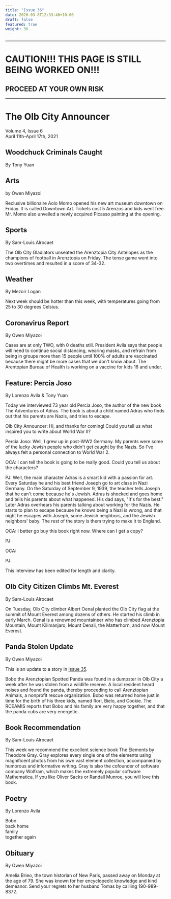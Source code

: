 ```yaml
---
title: "Issue 36"
date: 2020-03-8T12:33:46+10:00
draft: false
featured: true
weight: 36
---
```


-----
# CAUTION!!! THIS PAGE IS STILL BEING WORKED ON!!!
## PROCEED AT YOUR OWN RISK
-----

# The Olb City Announcer    
Volume 4, Issue 6    
April 11th-April 17th, 2021    

## Woodchuck Criminals Caught
By Tony Yuan


## Arts
by Owen Miyazoi

Reclusive billionaire Aolo Momo opened his new art museum downtown on Friday. It is called Downtown Art. Tickets cost 5 Arenzos and kids went free. Mr. Momo also unveiled a newly acquired Picasso painting at the opening.

## Sports
By Sam-Louis Alrocaet

The Olb City Gladiators unseated the Arenztopia City Antelopes as the champions of football in Arenztopia on Friday. The tense game went into two overtimes and resulted in a score of 34-32.

## Weather
By Mezoir Logan

Next week should be hotter than this week, with temperatures going from 25 to 30 degrees Celsius.

## Coronavirus Report
By Owen Miyazoi

Cases are at only TWO, with 0 deaths still. President Avila says that people will need to continue social distancing, wearing masks, and refrain from being in groups more than 15 people until 100% of adults are vaccinated because there might be more cases that we don't know about. The Arentopian Bureau of Health is working on a vaccine for kids 16 and under.

## Feature: Percia Joso
By Lorenzo Avila & Tony Yuan

Today we interviewed 73 year old Percia Joso, the author of the new book The Adventures of Adras. The book is about a child named Adras who finds out that his parents are Nazis, and tries to escape.

Olb City Announcer: Hi, and thanks for coming! Could you tell us what inspired you to write about World War II?

Percia Joso: Well, I grew up in post-WW2 Germany. My parents were some of the lucky Jewish people who didn't get caught by the Nazis. So I've always felt a personal connection to World War 2.

OCA: I can tell the book is going to be really good. Could you tell us about the characters?

PJ: Well, the main character Adras is a smart kid with a passion for art. Every Saturday he and his best friend Joseph go to art class in Nazi Germany. On the Saturday of September 9, 1939, the teacher tells Joseph that he can't come because he's Jewish. Adras is shocked and goes home and tells his parents about what happened. His dad says, "It's for the best." Later Adras overhears his parents talking about working for the Nazis. He starts to plan to escape because he knows being a Nazi is wrong, and that night he escapes with Joseph, some Jewish neighbors, and the Jewish neighbors' baby. The rest of the story is them trying to make it to England.
 
OCA: I better go buy this book right now. Where can I get a copy?

PJ:

OCA:

PJ:

This interview has been edited for length and clarity.

## Olb City Citizen Climbs Mt. Everest
By Sam-Louis Alrocaet

On Tuesday, Olb City climber Albert Oenal planted the Olb City flag at the summit of Mount Everest among dozens of others. He started his climb in early March. Oenal is a renowned mountaineer who has climbed Arenztopia Mountain, Mount Kilimanjaro, Mount Denali, the Matterhorn, and now Mount Everest.

## Panda Stolen Update
By Owen Miyazoi

This is an update to a story in [Issue 35](https://www.arenztopia.com/news/issue-35/).

Bobo the Arenztopian Spotted Panda was found in a dumpster in Olb City a week after he was stolen from a wildlife reserve. A local resident heard noises and found the panda, thereby proceeding to call Arenztopian Animals, a nonprofit rescue organization. Bobo was returned home just in time for the birth of his three kids, named Rori, Bielo, and Cookie. The RCEAMIS reports that Bobo and his family are very happy together, and that the panda cubs are very energetic.

## Book Recommendation
By Sam-Louis Alrocaet

This week we recommend the excellent science book The Elements by Theodore Gray. Gray explores every single one of the elements using magnificent photos from his own vast element collection, accompanied by humorous and informative writing. Gray is also the cofounder of software company Wolfram, which makes the extremely popular software Mathematica. If you like Oliver Sacks or Randall Munroe, you will love this book.

## Poetry
By Lorenzo Avila

Bobo    
back home    
family    
together again    

## Obituary
By Owen Miyazoi

Amelia Brieo, the town historian of New Paris, passed away on Monday at the age of 79. She was known for her encyclopedic knowledge and kind demeanor. Send your regrets to her husband Tomas by calliing 190-989-8372.
